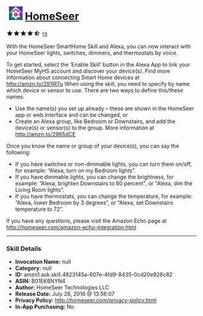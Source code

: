 # &nbsp;<img src="skill_icon" alt="HomeSeer icon" width="36"> [HomeSeer](http://alexa.amazon.com/#skills/amzn1.ask.skill.4823145a-607e-4fd9-8435-0cd20e928c82)
![4.5 stars](../../images/ic_star_black_18dp_1x.png)![4.5 stars](../../images/ic_star_black_18dp_1x.png)![4.5 stars](../../images/ic_star_black_18dp_1x.png)![4.5 stars](../../images/ic_star_black_18dp_1x.png)![4.5 stars](../../images/ic_star_half_black_18dp_1x.png) 13

With the HomeSeer SmartHome Skill and Alexa, you can now interact with your HomeSeer lights, switches, dimmers, and thermostats by voice.

To get started, select the ‘Enable Skill’ button in the Alexa App to link your HomeSeer MyHS account and discover your device(s). Find more information about connecting Smart Home devices at http://amzn.to/291lR7u
When using the skill, you need to specify by name which device or sensor to use. There are two ways to define this/these names:
* Use the name(s) you set up already – these are shown in the HomeSeer app or web interface and can be changed, or
* Create an Alexa group, like Bedroom or Downstairs, and add the device(s) or sensor(s) to the group. More information at http://amzn.to/2965dCE

Once you know the name or group of your device(s), you can say the following: 
* If you have switches or non-dimmable lights, you can turn them on/off, for example: “Alexa, turn on my Bedroom lights”.
* If you have dimmable lights, you can change the brightness, for example: “Alexa, brighten Downstairs to 60 percent", or "Alexa, dim the Living Room lights".
* If you have thermostats, you can change the temperature, for example: “Alexa, lower Bedroom by 3 degrees”, or “Alexa, set Downstairs temperature to 72”.

If you have any questions, please visit the Amazon Echo page at http://homeseer.com/amazon-echo-integration.html

***

### Skill Details

* **Invocation Name:** null
* **Category:** null
* **ID:** amzn1.ask.skill.4823145a-607e-4fd9-8435-0cd20e928c82
* **ASIN:** B01EK6NYN4
* **Author:** HomeSeer Technologies LLC
* **Release Date:** July 26, 2016 @ 13:56:07
* **Privacy Policy:** http://homeseer.com/privacy-policy.html
* **In-App Purchasing:** No

